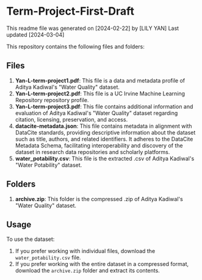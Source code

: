 # Term-Project-First-Draft
This readme file was generated on [2024-02-22] by [LILY YAN]
Last updated [2024-03-04]

This repository contains the following files and folders:

## Files

1. **Yan-L-term-project1.pdf**: This file is a data and metadata profile of Aditya Kadiwal's "Water Quality" dataset.
2. **Yan-L-term-project2.pdf**: This file is a UC Irvine Machine Learning Repository repository profile. 
3. **Yan-L-term-project3.pdf**: This file contains additional information and evaluation of Aditya Kadiwal's "Water Quality" dataset regarding citation, licensing, preservation, and access.
4. **datacite-metadata.json**: This file contains metadata in alignment with DataCite standards, providing descriptive information about the dataset such as title, authors, and related identifiers. It adheres to the DataCite Metadata Schema, facilitating interoperability and discovery of the dataset in research data repositories and scholarly platforms.
5. **water_potability.csv**: This file is the extracted .csv of Aditya Kadiwal's "Water Potability" dataset.

## Folders

1. **archive.zip**: This folder is the compressed .zip of Aditya Kadiwal's "Water Quality" dataset. 

## Usage

To use the dataset:
1. If you prefer working with individual files, download the `water_potability.csv` file.
2. If you prefer working with the entire dataset in a compressed format, download the `archive.zip` folder and extract its contents.
